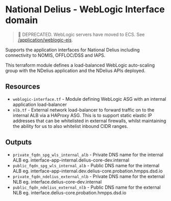 # National Delius - WebLogic Interface domain

> :memo: DEPRECATED. WebLogic servers have moved to ECS. See [/application/weblogic-eis](/application/weblogic-eis).

Supports the application interfaces for National Delius including connectivity to NOMIS, OFFLOC/DSS and IAPS.

This terraform module defines a load-balanced WebLogic auto-scaling group with the NDelius application and the NDelius APIs deployed.

## Resources
* `weblogic-interface.tf` - Module defining WebLogic ASG with an internal application load-balancer
* `nlb.tf` - External network load-balancer to forward traffic on to the internal ALB via a HAProxy ASG.
This is to support static elastic IP addresses that can be whitelisted in external firewalls, whilst maintaining the 
ability for us to also whitelist inbound CIDR ranges.

## Outputs
* `private_fqdn_spg_wls_internal_alb` - Private DNS name for the internal ALB eg. interface-app-internal.delius-core-dev.internal
* `public_fqdn_spg_wls_internal_alb` - Public DNS name for the internal ALB eg. interface-app-internal.dev.delius-core.probation.hmpps.dsd.io
* `private_fqdn_ndelius_external_nlb` - Private DNS name for the external NLB eg. interface.delius-core-dev.internal
* `public_fqdn_ndelius_external_nlb` - Public DNS name for the external NLB eg. interface.delius-core.probation.hmpps.dsd.io

